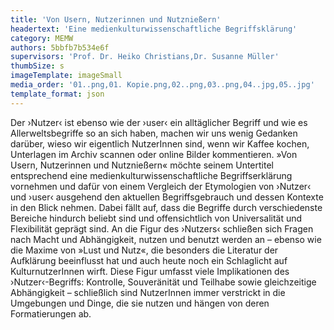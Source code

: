 ```yaml
---
title: 'Von Usern, Nutzerinnen und Nutznießern'
headertext: 'Eine medienkulturwissenschaftliche Begriffsklärung'
category: MEMW
authors: 5bbfb7b534e6f
supervisors: 'Prof. Dr. Heiko Christians,Dr. Susanne Müller'
thumbSize: s
imageTemplate: imageSmall
media_order: '01..png,01. Kopie.png,02..png,03..png,04..jpg,05..jpg'
template_format: json
---
```


Der ›Nutzer‹ ist ebenso wie der ›user‹ ein alltäglicher Begriff und wie es Allerweltsbegriffe so an sich haben, machen wir uns wenig Gedanken darüber, wieso wir eigentlich NutzerInnen sind, wenn wir Kaffee kochen, Unterlagen im Archiv scannen oder online Bilder kommentieren. »Von Usern, Nutzerinnen und Nutznießern« möchte seinem Untertitel entsprechend eine medienkulturwissenschaftliche Begriffserklärung vornehmen und dafür von einem Vergleich der Etymologien von ›Nutzer‹ und ›user‹ ausgehend den aktuellen Begriffsgebrauch und dessen Kontexte in den Blick nehmen. Dabei fällt auf, dass die Begriffe durch verschiedenste Bereiche hindurch beliebt sind und offensichtlich von Universalität und Flexibilität geprägt sind. An die Figur des ›Nutzers‹ schließen sich Fragen nach Macht und Abhängigkeit, nutzen und benutzt werden an – ebenso wie die Maxime von »Lust und Nutz«, die besonders die Literatur der Aufklärung beeinflusst hat und auch heute noch ein Schlaglicht auf KulturnutzerInnen wirft. Diese Figur umfasst viele Implikationen des ›Nutzer‹-Begriffs: Kontrolle, Souveränität und Teilhabe sowie gleichzeitige Abhängigkeit – schließlich sind NutzerInnen immer verstrickt in die Umgebungen und Dinge, die sie nutzen und hängen von deren Formatierungen ab.